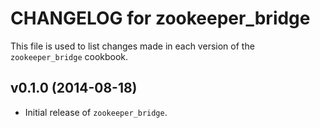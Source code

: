 CHANGELOG for zookeeper_bridge
===============================

This file is used to list changes made in each version of the `zookeeper_bridge` cookbook.

## v0.1.0 (2014-08-18)

* Initial release of `zookeeper_bridge`.
